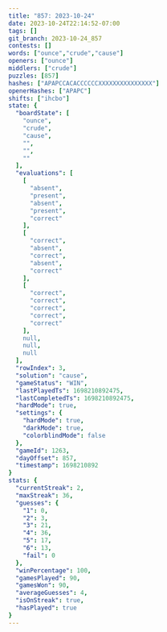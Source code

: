 ```yaml
---
title: "857: 2023-10-24"
date: 2023-10-24T22:14:52-07:00
tags: []
git_branch: 2023-10-24_857
contests: []
words: ["ounce","crude","cause"]
openers: ["ounce"]
middlers: ["crude"]
puzzles: [857]
hashes: ["APAPCCACACCCCCCXXXXXXXXXXXXXXX"]
openerHashes: ["APAPC"]
shifts: ["ihcbo"]
state: {
  "boardState": [
    "ounce",
    "crude",
    "cause",
    "",
    "",
    ""
  ],
  "evaluations": [
    [
      "absent",
      "present",
      "absent",
      "present",
      "correct"
    ],
    [
      "correct",
      "absent",
      "correct",
      "absent",
      "correct"
    ],
    [
      "correct",
      "correct",
      "correct",
      "correct",
      "correct"
    ],
    null,
    null,
    null
  ],
  "rowIndex": 3,
  "solution": "cause",
  "gameStatus": "WIN",
  "lastPlayedTs": 1698210892475,
  "lastCompletedTs": 1698210892475,
  "hardMode": true,
  "settings": {
    "hardMode": true,
    "darkMode": true,
    "colorblindMode": false
  },
  "gameId": 1263,
  "dayOffset": 857,
  "timestamp": 1698210892
}
stats: {
  "currentStreak": 2,
  "maxStreak": 36,
  "guesses": {
    "1": 0,
    "2": 3,
    "3": 21,
    "4": 36,
    "5": 17,
    "6": 13,
    "fail": 0
  },
  "winPercentage": 100,
  "gamesPlayed": 90,
  "gamesWon": 90,
  "averageGuesses": 4,
  "isOnStreak": true,
  "hasPlayed": true
}
---
```

<!-- more -->
